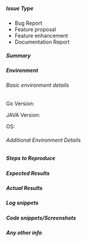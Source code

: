 ##### Issue Type
<!--- Please specify the issue type to help us categorize the issue, mention any one of the below types -->

- Bug Report
- Feature proposal
- Feature enhancement
- Documentation Report

##### Summary
<!--- Provide a brief summary of the issue -->

##### Environment
<!--- Describe the environment in which you encountered this issue. Details of the environment GoCD is running in can be fetched from the GoCD support api - http://<go-server-host>/api/go/support -->

###### Basic environment details
<!--- Below 3 info we recommend to be provided for us to quickly access the issue -->

Go Version:

JAVA Version:

OS:

###### Additional Environment Details

<!--- More environment details captured from the support API or other sources can be shared here -->

##### Steps to Reproduce
<!--- Provide steps to reproduce - How you encountered this issue? -->

##### Expected Results
<!--- From the steps mentioned above what did you expect to happen? -->

##### Actual Results
<!--- What actually happened? -->


##### Log snippets
<!--- If you could find any information/exceptions from the logs do provide it here. Do mask any confidential information which you don't want to be shared -->

##### Code snippets/Screenshots
<!--- If you would like to share any code/screenshots please add it here. Do mask any confidential information which you don't want to be shared -->

##### Any other info
<!--- Provide any other information you would like to share to explain this issue more better -->
